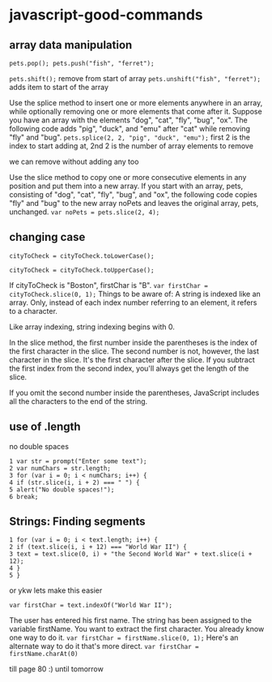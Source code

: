 # javascript-good-commands

## array data manipulation
```pets.pop(); pets.push("fish", "ferret");```

```pets.shift();``` remove from start of array
```pets.unshift("fish", "ferret");``` adds item to start of the array

Use the splice method to insert one or more elements anywhere in an array, while
optionally removing one or more elements that come after it. Suppose you have an array with
the elements "dog", "cat", "fly", "bug", "ox". The following code adds "pig", "duck", and "emu"
after "cat" while removing "fly" and "bug".
```pets.splice(2, 2, "pig", "duck", "emu");```
first 2 is the index to start adding at, 2nd 2 is the number of array elements to remove

we can remove without adding any too


Use the slice method to copy one or more consecutive elements in any position and put
them into a new array. If you start with an array, pets, consisting of "dog", "cat", "fly", "bug",
and "ox", the following code copies "fly" and "bug" to the new array noPets and leaves the
original array, pets, unchanged.
```var noPets = pets.slice(2, 4);```

## changing case
```
cityToCheck = cityToCheck.toLowerCase();

cityToCheck = cityToCheck.toUpperCase();
```

If cityToCheck is "Boston", firstChar is "B".
```var firstChar = cityToCheck.slice(0, 1);```
Things to be aware of:
A string is indexed like an array. Only, instead of each index number referring to an
element, it refers to a character.

Like array indexing, string indexing begins with 0.

In the slice method, the first number inside the parentheses is the index of the first
character in the slice. The second number is not, however, the last character in the slice.
It's the first character after the slice. If you subtract the first index from the second index,
you'll always get the length of the slice.

If you omit the second number inside the parentheses, JavaScript includes all the
characters to the end of the string.


## use of .length
no double spaces
```
1 var str = prompt("Enter some text");
2 var numChars = str.length;
3 for (var i = 0; i < numChars; i++) {
4 if (str.slice(i, i + 2) === " ") {
5 alert("No double spaces!");
6 break;
```

## Strings: Finding segments
```
1 for (var i = 0; i < text.length; i++) {
2 if (text.slice(i, i + 12) === "World War II") {
3 text = text.slice(0, i) + "the Second World War" + text.slice(i + 12);
4 }
5 }
```
or ykw lets make this easier

```var firstChar = text.indexOf("World War II");```

The user has entered his first name. The string has been assigned to the variable
firstName. You want to extract the first character. You already know one way to do it.
```var firstChar = firstName.slice(0, 1);```
Here's an alternate way to do it that's more direct.
```var firstChar = firstName.charAt(0)```

till page 80 :) until tomorrow
